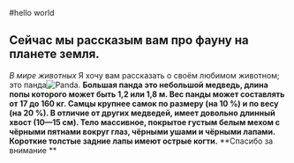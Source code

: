 #hello world

## Сейчас мы рассказым вам про фауну на планете земля.

_В мире животных_
Я хочу вам рассказать о своём любимом животном; это панда![Panda](panda.jpg). **Большая панда это небольшой медведь, длина попы которого может быть 1,2 или 1,8 м. Вес панды может составлять от 17 до 160 кг. Самцы крупнее самок по размеру (на 10 %) и по весу (на 20 %). В отличие от других медведей, имеет довольно длинный хвост (10—15 см). Тело массивное, покрытое густым белым мехом с чёрными пятнами вокруг глаз, чёрными ушами и чёрными лапами. Короткие толстые задние лапы имеют острые когти.**
**Спасибо за внимание **
